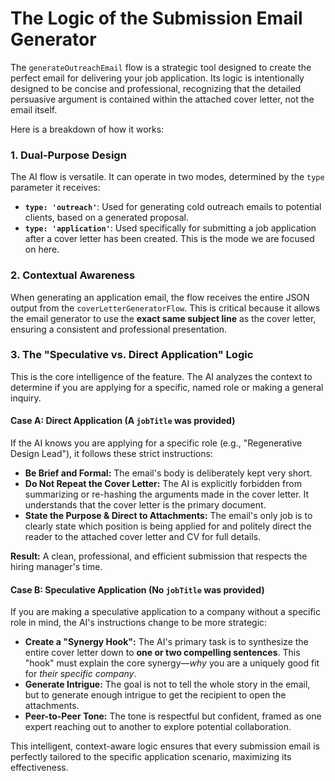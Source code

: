 # The Logic of the Submission Email Generator

The `generateOutreachEmail` flow is a strategic tool designed to create the perfect email for delivering your job application. Its logic is intentionally designed to be concise and professional, recognizing that the detailed persuasive argument is contained within the attached cover letter, not the email itself.

Here is a breakdown of how it works:

### 1. Dual-Purpose Design

The AI flow is versatile. It can operate in two modes, determined by the `type` parameter it receives:

*   **`type: 'outreach'`**: Used for generating cold outreach emails to potential clients, based on a generated proposal.
*   **`type: 'application'`**: Used specifically for submitting a job application after a cover letter has been created. This is the mode we are focused on here.

### 2. Contextual Awareness

When generating an application email, the flow receives the entire JSON output from the `coverLetterGeneratorFlow`. This is critical because it allows the email generator to use the **exact same subject line** as the cover letter, ensuring a consistent and professional presentation.

### 3. The "Speculative vs. Direct Application" Logic

This is the core intelligence of the feature. The AI analyzes the context to determine if you are applying for a specific, named role or making a general inquiry.

#### **Case A: Direct Application (A `jobTitle` was provided)**

If the AI knows you are applying for a specific role (e.g., "Regenerative Design Lead"), it follows these strict instructions:

*   **Be Brief and Formal:** The email's body is deliberately kept very short.
*   **Do Not Repeat the Cover Letter:** The AI is explicitly forbidden from summarizing or re-hashing the arguments made in the cover letter. It understands that the cover letter is the primary document.
*   **State the Purpose & Direct to Attachments:** The email's only job is to clearly state which position is being applied for and politely direct the reader to the attached cover letter and CV for full details.

**Result:** A clean, professional, and efficient submission that respects the hiring manager's time.

#### **Case B: Speculative Application (No `jobTitle` was provided)**

If you are making a speculative application to a company without a specific role in mind, the AI's instructions change to be more strategic:

*   **Create a "Synergy Hook":** The AI's primary task is to synthesize the entire cover letter down to **one or two compelling sentences**. This "hook" must explain the core synergy—*why* you are a uniquely good fit for *their specific company*.
*   **Generate Intrigue:** The goal is not to tell the whole story in the email, but to generate enough intrigue to get the recipient to open the attachments.
*   **Peer-to-Peer Tone:** The tone is respectful but confident, framed as one expert reaching out to another to explore potential collaboration.

This intelligent, context-aware logic ensures that every submission email is perfectly tailored to the specific application scenario, maximizing its effectiveness.